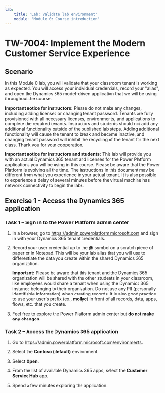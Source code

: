 ```yaml
---
lab:
    title: 'Lab: Validate lab environment'
    module: 'Module 0: Course introduction'
---
```


# TW-7004: Implement the Modern Customer Service Experience

## Scenario

In this Module 0 lab, you will validate that your classroom tenant is working as expected. You will access your individual credentials, record your "alias", and open the Dynamics 365 model-driven application that we will be using throughout the course.

**Important notice for instructors:** Please do not make any changes, including adding licenses or changing tenant password. Tenants are fully provisioned with all necessary licenses, environments, and applications to complete the required tenants. Instructors and students should not add any additional functionality outside of the published lab steps. Adding additional functionality will cause the tenant to break and become inactive, and changing tenant password will inhibit the recycling of the tenant for the next class. Thank you for your cooperation.

**Important notice for instructors and students:** This lab will provide you with an actual Dynamics 365 tenant and licenses for the Power Platform applications you will be using in this course. Please be aware that the Power Platform is evolving all the time. The instructions in this document may be different from what you experience in your actual tenant. It is also possible to experience a delay of several minutes before the virtual machine has network connectivity to begin the labs.

## Exercise 1 - Access the Dynamics 365 application

### Task 1 – Sign in to the Power Platform admin center

1. In a browser, go to <https://admin.powerplatform.microsoft.com> and sign in with your Dynamics 365 tenant credentials.

1. Record your user credential up to the **@** symbol on a scratch piece of paper or in Notepad. This will be your lab alias that you will use to differentiate the data you create within the shared Dynamics 365 organization.

    **Important:** Please be aware that this tenant and the Dynamics 365 organization will be shared with the other students in your classroom, like employees would share a tenant when using the Dynamics 365 instance belonging to their organization. Do not use any PII (personally identifiable information) when creating records. It is also good practice to use your user's prefix (ex., **mollyc**) in front of all records, data, apps, flows, etc. that you create.

1. Feel free to explore the Power Platform admin center but **do not make any changes.**

### Task 2 – Access the Dynamics 365 application

1. Go to <https://admin.powerplatform.microsoft.com/environments>.

1. Select the **Contoso (default)** environment.

1. Select **Open**.

1. From the list of available Dynamics 365 apps, select the **Customer Service Hub** app.

1. Spend a few minutes exploring the application.
